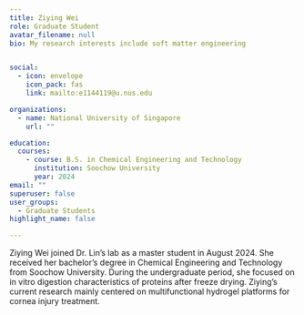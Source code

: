 ```yaml
---
title: Ziying Wei
role: Graduate Student
avatar_filename: null
bio: My research interests include soft matter engineering


social:
  - icon: envelope
    icon_pack: fas
    link: mailto:e1144119@u.nus.edu

organizations:
  - name: National University of Singapore
    url: ""

education:
  courses:
    - course: B.S. in Chemical Engineering and Technology 
      institution: Soochow University
      year: 2024
email: ""      
superuser: false
user_groups:
  - Graduate Students
highlight_name: false

---
```

Ziying Wei joined Dr. Lin’s lab as a master student in August 2024. She received her bachelor’s degree in Chemical Engineering and Technology from Soochow University. During the undergraduate period, she focused on in vitro digestion characteristics of proteins after freeze drying. Ziying’s current research mainly centered on multifunctional hydrogel platforms for cornea injury treatment.
